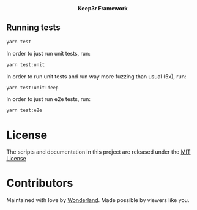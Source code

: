 <div align="center"><strong>Keep3r Framework</strong></div>

## Running tests

```bash
yarn test
```

In order to just run unit tests, run:

```bash
yarn test:unit
```

In order to run unit tests and run way more fuzzing than usual (5x), run:

```bash
yarn test:unit:deep
```

In order to just run e2e tests, run:

```bash
yarn test:e2e
```

# License

The scripts and documentation in this project are released under the [MIT License](LICENSE)

# Contributors

Maintained with love by [Wonderland](https://defi.sucks). Made possible by viewers like you.
